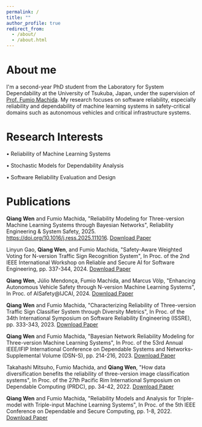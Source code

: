```yaml
---
permalink: /
title: ""
author_profile: true
redirect_from: 
  - /about/
  - /about.html
---
```


About me
======
I'm a second-year PhD student from the Laboratory for System Dependability at the University of Tsukuba, Japan, under the supervision of [Prof. Fumio Machida](https://www.sd.cs.tsukuba.ac.jp/en/index.html). My research focuses on software reliability, especially reliability and dependability of machine learning systems in safety-critical domains such as autonomous vehicles and critical infrastructure systems.


Research Interests
======
• Reliability of Machine Learning Systems

• Stochastic Models for Dependability Analysis

• Software Reliability Evaluation and Design

Publications
======
**Qiang Wen** and Fumio Machida, "Reliability Modeling for Three-version Machine Learning Systems through Bayesian Networks", Reliability Engineering & System Safety, 2025. https://doi.org/10.1016/j.ress.2025.111016. [Download Paper](https://authors.elsevier.com/a/1kqYM3OQ%7Efl72w)

Linyun Gao, **Qiang Wen**, and Fumio Machida, "Safety-Aware Weighted Voting for N-version Traffic Sign Recognition System", In Proc. of the 2nd IEEE International Workshop on Reliable and Secure AI for Software Engineering, pp. 337-344, 2024. [Download Paper](https://www.sd.cs.tsukuba.ac.jp/resaise2024-gao.pdf)

**Qiang Wen**, Júlio Mendonça, Fumio Machida, and Marcus Völp, "Enhancing Autonomous Vehicle Safety through N-version Machine Learning Systems", In Proc. of AISafety@IJCAI, 2024. [Download Paper](https://www.sd.cs.tsukuba.ac.jp/aisafety2024-wen.pdf)

**Qiang Wen** and Fumio Machida, "Characterizing Reliability of Three-version Traffic Sign Classifier System through Diversity Metrics", In Proc. of the 34th International Symposium on Software Reliability Engineering (ISSRE), pp. 333-343, 2023. [Download Paper](https://www.sd.cs.tsukuba.ac.jp/issre2023-wen.pdf)

**Qiang Wen** and Fumio Machida, "Bayesian Network Reliability Modeling for Three-version Machine Learning Systems", In Proc. of the 53rd Annual IEEE/IFIP International Conference on Dependable Systems and Networks-Supplemental Volume (DSN-S), pp. 214-216, 2023. [Download Paper](https://ieeexplore.ieee.org/abstract/document/10206747)

Takahashi Mitsuho, Fumio Machida, and **Qiang Wen**, "How data diversification benefits the reliability of three-version image classification systems", In Proc. of the 27th Pacific Rim International Symposium on Dependable Computing (PRDC), pp. 34-42, 2022. [Download Paper](https://www.sd.cs.tsukuba.ac.jp/prdc2022-takahashi.pdf)

**Qiang Wen** and Fumio Machida, "Reliability Models and Analysis for Triple-model with Triple-input Machine Learning Systems", In Proc. of the 5th IEEE Conference on Dependable and Secure Computing, pp. 1-8, 2022. [Download Paper](https://www.sd.cs.tsukuba.ac.jp/dsc2022-wen.pdf)

